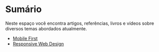 # Sumário

Neste espaço você encontra artigos, referências, livros e vídeos sobre diversos temas abordados atualmente.

* [Mobile First](mobile-first.md)
* [Responsive Web Design](responsive-web-design.md)
